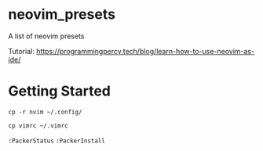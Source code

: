 # neovim_presets
A list of neovim presets

Tutorial: https://programmingpercy.tech/blog/learn-how-to-use-neovim-as-ide/

# Getting Started

`cp -r nvim ~/.config/`

`cp vimrc ~/.vimrc`

`:PackerStatus` 
`:PackerInstall`

